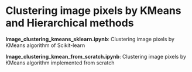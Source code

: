 # Clustering image pixels by KMeans and Hierarchical methods

**Image_clustering_kmeans_sklearn.ipynb**: Clustering image pixels by KMeans algorithm of Scikit-learn

**Image_clustering_kmean_from_scratch.ipynb**: Clustering image pixels by KMeans algorithm implemented from scratch



